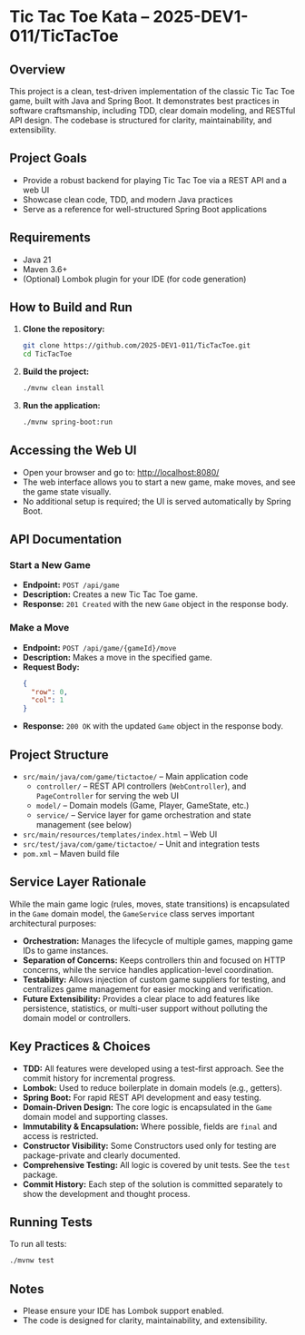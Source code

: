 # Tic Tac Toe Kata – 2025-DEV1-011/TicTacToe

## Overview
This project is a clean, test-driven implementation of the classic Tic Tac Toe game, built with Java and Spring Boot. It demonstrates best practices in software craftsmanship, including TDD, clear domain modeling, and RESTful API design. The codebase is structured for clarity, maintainability, and extensibility.

## Project Goals
- Provide a robust backend for playing Tic Tac Toe via a REST API and a web UI
- Showcase clean code, TDD, and modern Java practices
- Serve as a reference for well-structured Spring Boot applications

## Requirements
- Java 21
- Maven 3.6+
- (Optional) Lombok plugin for your IDE (for code generation)

## How to Build and Run
1. **Clone the repository:**
   ```sh
   git clone https://github.com/2025-DEV1-011/TicTacToe.git
   cd TicTacToe
   ```
2. **Build the project:**
   ```sh
   ./mvnw clean install
   ```
3. **Run the application:**
   ```sh
   ./mvnw spring-boot:run
   ```

## Accessing the Web UI
- Open your browser and go to: [http://localhost:8080/](http://localhost:8080/)
- The web interface allows you to start a new game, make moves, and see the game state visually.
- No additional setup is required; the UI is served automatically by Spring Boot.

## API Documentation
### Start a New Game
- **Endpoint:** `POST /api/game`
- **Description:** Creates a new Tic Tac Toe game.
- **Response:** `201 Created` with the new `Game` object in the response body.

### Make a Move
- **Endpoint:** `POST /api/game/{gameId}/move`
- **Description:** Makes a move in the specified game.
- **Request Body:**
  ```json
  {
    "row": 0,
    "col": 1
  }
  ```
- **Response:** `200 OK` with the updated `Game` object in the response body.

## Project Structure
- `src/main/java/com/game/tictactoe/` – Main application code
  - `controller/` – REST API controllers (`WebController`), and `PageController` for serving the web UI
  - `model/` – Domain models (Game, Player, GameState, etc.)
  - `service/` – Service layer for game orchestration and state management (see below)
- `src/main/resources/templates/index.html` – Web UI
- `src/test/java/com/game/tictactoe/` – Unit and integration tests
- `pom.xml` – Maven build file

## Service Layer Rationale
While the main game logic (rules, moves, state transitions) is encapsulated in the `Game` domain model, the `GameService` class serves important architectural purposes:
- **Orchestration:** Manages the lifecycle of multiple games, mapping game IDs to game instances.
- **Separation of Concerns:** Keeps controllers thin and focused on HTTP concerns, while the service handles application-level coordination.
- **Testability:** Allows injection of custom game suppliers for testing, and centralizes game management for easier mocking and verification.
- **Future Extensibility:** Provides a clear place to add features like persistence, statistics, or multi-user support without polluting the domain model or controllers.

## Key Practices & Choices
- **TDD:** All features were developed using a test-first approach. See the commit history for incremental progress.
- **Lombok:** Used to reduce boilerplate in domain models (e.g., getters).
- **Spring Boot:** For rapid REST API development and easy testing.
- **Domain-Driven Design:** The core logic is encapsulated in the `Game` domain model and supporting classes.
- **Immutability & Encapsulation:** Where possible, fields are `final` and access is restricted.
- **Constructor Visibility:** Some Constructors used only for testing are package-private and clearly documented.
- **Comprehensive Testing:** All logic is covered by unit tests. See the `test` package.
- **Commit History:** Each step of the solution is committed separately to show the development and thought process.

## Running Tests
To run all tests:
```sh
./mvnw test
```

## Notes
- Please ensure your IDE has Lombok support enabled.
- The code is designed for clarity, maintainability, and extensibility.


